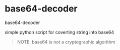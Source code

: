 # base64-decoder
base64-decoder

simple python script for coverting string into base64 

> NOTE: base64 is not a cryptographic algorithm
